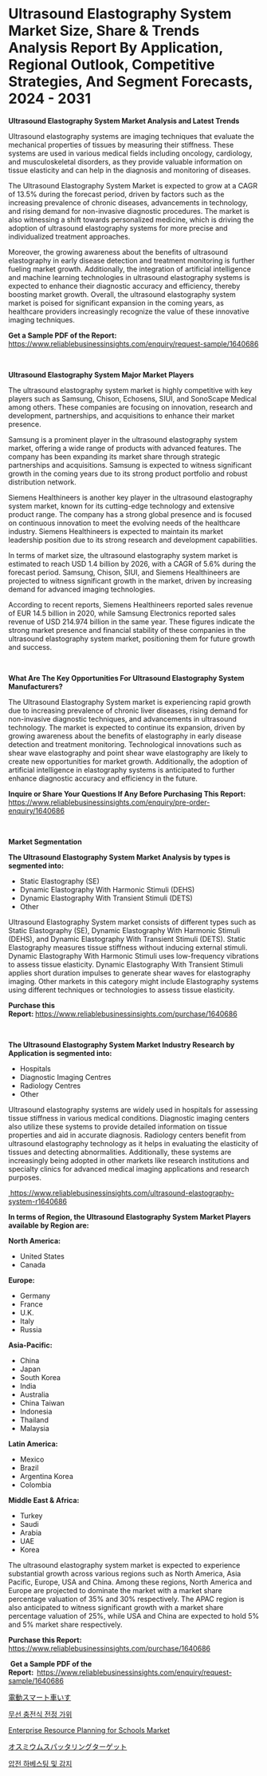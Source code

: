 <p><h1>Ultrasound Elastography System Market Size, Share & Trends Analysis Report By Application, Regional Outlook, Competitive Strategies, And Segment Forecasts, 2024 - 2031</h1></p><p><strong>Ultrasound Elastography System Market Analysis and Latest Trends</strong></p>
<p><p>Ultrasound elastography systems are imaging techniques that evaluate the mechanical properties of tissues by measuring their stiffness. These systems are used in various medical fields including oncology, cardiology, and musculoskeletal disorders, as they provide valuable information on tissue elasticity and can help in the diagnosis and monitoring of diseases.</p><p>The Ultrasound Elastography System Market is expected to grow at a CAGR of 13.5% during the forecast period, driven by factors such as the increasing prevalence of chronic diseases, advancements in technology, and rising demand for non-invasive diagnostic procedures. The market is also witnessing a shift towards personalized medicine, which is driving the adoption of ultrasound elastography systems for more precise and individualized treatment approaches.</p><p>Moreover, the growing awareness about the benefits of ultrasound elastography in early disease detection and treatment monitoring is further fueling market growth. Additionally, the integration of artificial intelligence and machine learning technologies in ultrasound elastography systems is expected to enhance their diagnostic accuracy and efficiency, thereby boosting market growth. Overall, the ultrasound elastography system market is poised for significant expansion in the coming years, as healthcare providers increasingly recognize the value of these innovative imaging techniques.</p></p>
<p><strong>Get a Sample PDF of the Report:&nbsp;</strong> <a href="https://www.reliablebusinessinsights.com/enquiry/request-sample/1640686">https://www.reliablebusinessinsights.com/enquiry/request-sample/1640686</a></p>
<p>&nbsp;</p>
<p><strong>Ultrasound Elastography System Major Market Players</strong></p>
<p><p>The ultrasound elastography system market is highly competitive with key players such as Samsung, Chison, Echosens, SIUI, and SonoScape Medical among others. These companies are focusing on innovation, research and development, partnerships, and acquisitions to enhance their market presence.</p><p>Samsung is a prominent player in the ultrasound elastography system market, offering a wide range of products with advanced features. The company has been expanding its market share through strategic partnerships and acquisitions. Samsung is expected to witness significant growth in the coming years due to its strong product portfolio and robust distribution network.</p><p>Siemens Healthineers is another key player in the ultrasound elastography system market, known for its cutting-edge technology and extensive product range. The company has a strong global presence and is focused on continuous innovation to meet the evolving needs of the healthcare industry. Siemens Healthineers is expected to maintain its market leadership position due to its strong research and development capabilities.</p><p>In terms of market size, the ultrasound elastography system market is estimated to reach USD 1.4 billion by 2026, with a CAGR of 5.6% during the forecast period. Samsung, Chison, SIUI, and Siemens Healthineers are projected to witness significant growth in the market, driven by increasing demand for advanced imaging technologies.</p><p>According to recent reports, Siemens Healthineers reported sales revenue of EUR 14.5 billion in 2020, while Samsung Electronics reported sales revenue of USD 214.974 billion in the same year. These figures indicate the strong market presence and financial stability of these companies in the ultrasound elastography system market, positioning them for future growth and success.</p></p>
<p>&nbsp;</p>
<p><strong>What Are The Key Opportunities For Ultrasound Elastography System Manufacturers?</strong></p>
<p><p>The Ultrasound Elastography System market is experiencing rapid growth due to increasing prevalence of chronic liver diseases, rising demand for non-invasive diagnostic techniques, and advancements in ultrasound technology. The market is expected to continue its expansion, driven by growing awareness about the benefits of elastography in early disease detection and treatment monitoring. Technological innovations such as shear wave elastography and point shear wave elastography are likely to create new opportunities for market growth. Additionally, the adoption of artificial intelligence in elastography systems is anticipated to further enhance diagnostic accuracy and efficiency in the future.</p></p>
<p><strong>Inquire or Share Your Questions If Any Before Purchasing This Report:</strong> <a href="https://www.reliablebusinessinsights.com/enquiry/pre-order-enquiry/1640686">https://www.reliablebusinessinsights.com/enquiry/pre-order-enquiry/1640686</a></p>
<p>&nbsp;</p>
<p><strong>Market Segmentation</strong></p>
<p><strong>The Ultrasound Elastography System Market Analysis by types is segmented into:</strong></p>
<p><ul><li>Static Elastography (SE)</li><li>Dynamic Elastography With Harmonic Stimuli (DEHS)</li><li>Dynamic Elastography With Transient Stimuli (DETS)</li><li>Other</li></ul></p>
<p><p>Ultrasound Elastography System market consists of different types such as Static Elastography (SE), Dynamic Elastography With Harmonic Stimuli (DEHS), and Dynamic Elastography With Transient Stimuli (DETS). Static Elastography measures tissue stiffness without inducing external stimuli. Dynamic Elastography With Harmonic Stimuli uses low-frequency vibrations to assess tissue elasticity. Dynamic Elastography With Transient Stimuli applies short duration impulses to generate shear waves for elastography imaging. Other markets in this category might include Elastography systems using different techniques or technologies to assess tissue elasticity.</p></p>
<p><strong>Purchase this Report:&nbsp;</strong><a href="https://www.reliablebusinessinsights.com/purchase/1640686">https://www.reliablebusinessinsights.com/purchase/1640686</a></p>
<p>&nbsp;</p>
<p><strong>The Ultrasound Elastography System Market Industry Research by Application is segmented into:</strong></p>
<p><ul><li>Hospitals</li><li>Diagnostic Imaging Centres</li><li>Radiology Centres</li><li>Other</li></ul></p>
<p><p>Ultrasound elastography systems are widely used in hospitals for assessing tissue stiffness in various medical conditions. Diagnostic imaging centers also utilize these systems to provide detailed information on tissue properties and aid in accurate diagnosis. Radiology centers benefit from ultrasound elastography technology as it helps in evaluating the elasticity of tissues and detecting abnormalities. Additionally, these systems are increasingly being adopted in other markets like research institutions and specialty clinics for advanced medical imaging applications and research purposes.</p></p>
<p><a href="https://www.reliablebusinessinsights.com/ultrasound-elastography-system-r1640686">&nbsp;https://www.reliablebusinessinsights.com/ultrasound-elastography-system-r1640686</a></p>
<p><strong>In terms of Region, the Ultrasound Elastography System Market Players available by Region are:</strong></p>
<p>
    <p> <strong> North America: </strong>
        <ul>
            <li>United States</li>
            <li>Canada</li>
        </ul>
        </p> 
    <p> <strong> Europe: </strong>
        <ul>
            <li>Germany</li>
            <li>France</li>
            <li>U.K.</li>
            <li>Italy</li>
            <li>Russia</li>
        </ul>
        </p> 
    <p> <strong> Asia-Pacific: </strong>
        <ul>
            <li>China</li>
            <li>Japan</li>
            <li>South Korea</li>
            <li>India</li>
            <li>Australia</li>
            <li>China Taiwan</li>
            <li>Indonesia</li>
            <li>Thailand</li>
            <li>Malaysia</li>
        </ul>
        </p> 
    <p> <strong> Latin America: </strong>
        <ul>
            <li>Mexico</li>
            <li>Brazil</li>
            <li>Argentina Korea</li>
            <li>Colombia</li>
        </ul>
        </p> 
    <p> <strong> Middle East & Africa: </strong>
        <ul>
            <li>Turkey</li>
            <li>Saudi</li>
            <li>Arabia</li>
            <li>UAE</li>
            <li>Korea</li>
        </ul>
    </p>
    </p>
<p><p>The ultrasound elastography system market is expected to experience substantial growth across various regions such as North America, Asia Pacific, Europe, USA and China. Among these regions, North America and Europe are projected to dominate the market with a market share percentage valuation of 35% and 30% respectively. The APAC region is also anticipated to witness significant growth with a market share percentage valuation of 25%, while USA and China are expected to hold 5% and 5% market share respectively.</p></p>
<p><strong>Purchase this Report: </strong><a href="https://www.reliablebusinessinsights.com/purchase/1640686">https://www.reliablebusinessinsights.com/purchase/1640686</a></p>
<p>&nbsp;<strong>Get a Sample PDF of the Report:&nbsp;&nbsp;</strong><a href="https://www.reliablebusinessinsights.com/enquiry/request-sample/1640686">https://www.reliablebusinessinsights.com/enquiry/request-sample/1640686</a></p>
<p><strong></strong></p>
<p><p><a href="https://medium.com/@brycenboyer2023/%E9%9B%BB%E5%8B%95%E3%82%B9%E3%83%9E%E3%83%BC%E3%83%88%E8%BB%8A%E3%81%84%E3%81%99%E5%B8%82%E5%A0%B4-%E5%B8%82%E5%A0%B4%E3%82%B7%E3%82%A7%E3%82%A2-%E5%B8%82%E5%A0%B4%E3%83%88%E3%83%AC%E3%83%B3%E3%83%89-%E3%81%8A%E3%82%88%E3%81%B3%E5%B0%86%E6%9D%A5%E3%81%AE%E6%88%90%E9%95%B7%E3%82%92%E6%8E%A2%E3%82%8B-bc01f20d910c">電動スマート車いす</a></p><p><a href="https://medium.com/@edaunhshhs/%EB%AC%B4%EC%84%A0-%EC%B6%A9%EC%A0%84%EC%8B%9D-%EA%B0%80%EC%A7%80%EC%B9%98%EA%B8%B0-%EA%B0%80%EC%9C%84-%EC%8B%9C%EC%9E%A5-%EB%B3%B4%EA%B3%A0%EC%84%9C%EB%8A%94%EC%9D%B4-%EC%8B%9C%EC%9E%A5%EC%9D%98-%EC%B5%9C%EC%8B%A0-%ED%8A%B8%EB%A0%8C%EB%93%9C%EC%99%80-%EC%84%B1%EC%9E%A5-%EA%B8%B0%ED%9A%8C%EB%A5%BC-%EB%B0%9D%ED%98%80%EC%A4%8D%EB%8B%88%EB%8B%A4-17ec33aad11e">무선 충전식 전정 가위</a></p><p><a href="https://github.com/brentleyjimmiealvaradoz4l1rea/Market-Research-Report-List-2/blob/main/enterprise-resource-planning-for-schools-market.md">Enterprise Resource Planning for Schools Market</a></p><p><a href="https://github.com/NikitaBruen/Market-Research-Report-List-1/blob/main/789459093700.md">オスミウムスパッタリングターゲット</a></p><p><a href="https://github.com/LoganRew1964/Market-Research-Report-List-1/blob/main/274044782781.md">압전 하베스팅 및 감지</a></p></p>